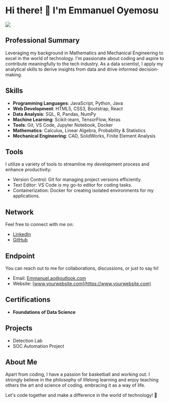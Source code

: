 # Hi there! 👋 I'm Emmanuel Oyemosu
<a href="https://www.linkedin.com/in/emmanuel-oyemosu/"><img src="https://img.shields.io/badge/-LinkedIn-0072b1?&style=for-the-badge&logo=linkedin&logoColor=white" /></a>

## Professional Summary
Leveraging my background in Mathematics and Mechanical Engineering to excel in the world of technology. I'm passionate about coding and aspire to contribute meaningfully to the tech industry. As a data scientist, I apply my analytical skills to derive insights from data and drive informed decision-making.

## Skills
- **Programming Languages**: JavaScript, Python, Java
- **Web Development**: HTML5, CSS3, Bootstrap, React
- **Data Analysis**: SQL, R, Pandas, NumPy
- **Machine Learning**: Scikit-learn, TensorFlow, Keras
- **Tools**: Git, VS Code, Jupyter Notebook, Docker
- **Mathematics**: Calculus, Linear Algebra, Probability & Statistics
- **Mechanical Engineering**: CAD, SolidWorks, Finite Element Analysis

## Tools
I utilize a variety of tools to streamline my development process and enhance productivity:
- Version Control: Git for managing project versions efficiently.
- Text Editor: VS Code is my go-to editor for coding tasks.
- Containerization: Docker for creating isolated environments for my applications.

## Network
Feel free to connect with me on:
- [LinkedIn](https://www.linkedin.com/in/emmanuel-oyemosu/)
- [GitHub](https://github.com/EOlaw)

## Endpoint
You can reach out to me for collaborations, discussions, or just to say hi!
- Email: Emmanuel.ao@outlook.com
- Website: [www.yourwebsite.com](https://www.yourwebsite.com)

## Certifications
- **Foundations of Data Science**

## Projects
- Detection Lab
- SOC Automation Project
## About Me
Apart from coding, I have a passion for basketball and working out. I strongly believe in the philosophy of lifelong learning and enjoy teaching others the art and science of coding, embracing it as a way of life.

Let's code together and make a difference in the world of technology! 🚀

